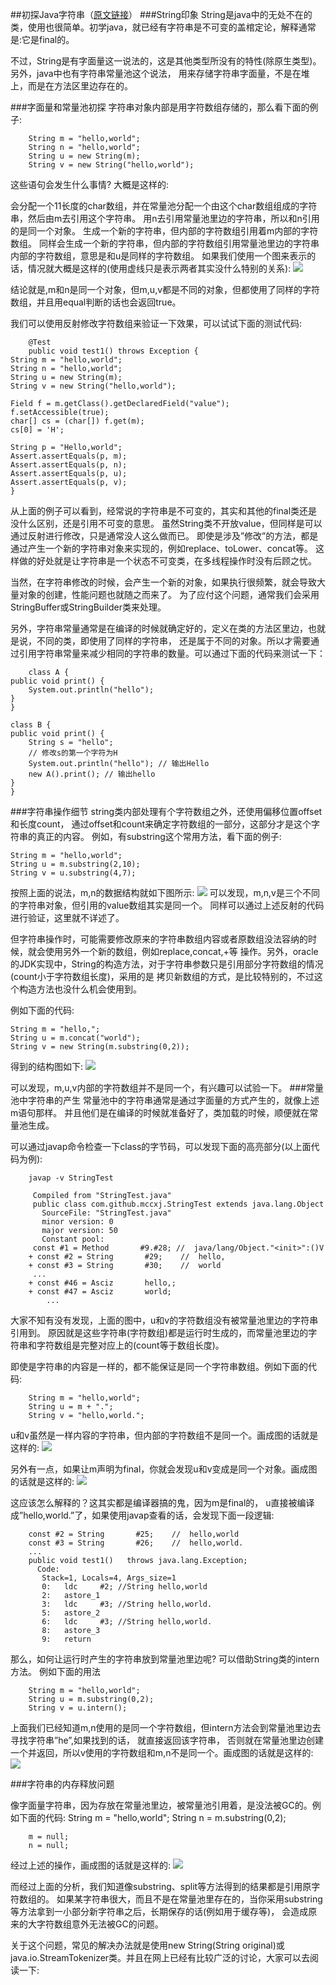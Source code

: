 ##初探Java字符串（<a href="http://www.importnew.com/17034.html">原文链接</a>）
###String印象
String是java中的无处不在的类，使用也很简单。初学java，就已经有字符串是不可变的盖棺定论，解释通常是:它是final的。

不过，String是有字面量这一说法的，这是其他类型所没有的特性(除原生类型)。另外，java中也有字符串常量池这个说法，
用来存储字符串字面量，不是在堆上，而是在方法区里边存在的。

###字面量和常量池初探
字符串对象内部是用字符数组存储的，那么看下面的例子:
		
		String m = "hello,world";
		String n = "hello,world";
		String u = new String(m);
		String v = new String("hello,world");
这些语句会发生什么事情? 大概是这样的:

会分配一个11长度的char数组，并在常量池分配一个由这个char数组组成的字符串，然后由m去引用这个字符串。
用n去引用常量池里边的字符串，所以和n引用的是同一个对象。
生成一个新的字符串，但内部的字符数组引用着m内部的字符数组。
同样会生成一个新的字符串，但内部的字符数组引用常量池里边的字符串内部的字符数组，意思是和u是同样的字符数组。
如果我们使用一个图来表示的话，情况就大概是这样的(使用虚线只是表示两者其实没什么特别的关系):
![](http://mccxj.github.io/assets/images/2013/string/string1.png)

结论就是,m和n是同一个对象，但m,u,v都是不同的对象，但都使用了同样的字符数组，并且用equal判断的话也会返回true。

我们可以使用反射修改字符数组来验证一下效果，可以试试下面的测试代码:

		@Test
		public void test1() throws Exception {
    String m = "hello,world";
    String n = "hello,world";
    String u = new String(m);
    String v = new String("hello,world");
 
    Field f = m.getClass().getDeclaredField("value");
    f.setAccessible(true);
    char[] cs = (char[]) f.get(m);
    cs[0] = 'H';
 
    String p = "Hello,world";
    Assert.assertEquals(p, m);
    Assert.assertEquals(p, n);
    Assert.assertEquals(p, u);
    Assert.assertEquals(p, v);
	}

从上面的例子可以看到，经常说的字符串是不可变的，其实和其他的final类还是没什么区别，还是引用不可变的意思。 虽然String类不开放value，但同样是可以通过反射进行修改，只是通常没人这么做而已。 即使是涉及”修改”的方法，都是通过产生一个新的字符串对象来实现的，例如replace、toLower、concat等。 这样做的好处就是让字符串是一个状态不可变类，在多线程操作时没有后顾之忧。

当然，在字符串修改的时候，会产生一个新的对象，如果执行很频繁，就会导致大量对象的创建，性能问题也就随之而来了。 为了应付这个问题，通常我们会采用StringBuffer或StringBuilder类来处理。

另外，字符串常量通常是在编译的时候就确定好的，定义在类的方法区里边，也就是说，不同的类，即使用了同样的字符串， 还是属于不同的对象。所以才需要通过引用字符串常量来减少相同的字符串的数量。可以通过下面的代码来测试一下：

		class A {
    public void print() {
        System.out.println("hello");
    }
	}
 
	class B {
    public void print() {
        String s = "hello";
        // 修改s的第一个字符为H
        System.out.println("hello"); // 输出Hello
        new A().print(); // 输出hello
    }
	}
###字符串操作细节
string类内部处理有个字符数组之外，还使用偏移位置offset和长度count， 通过offset和count来确定字符数组的一部分，这部分才是这个字符串的真正的内容。 例如，有substring这个常用方法，看下面的例子:	
	
	String m = "hello,world";
	String u = m.substring(2,10);
	String v = u.substring(4,7);
按照上面的说法，m,n的数据结构就如下图所示:
![](http://mccxj.github.io/assets/images/2013/string/string2.png)
可以发现，m,n,v是三个不同的字符串对象，但引用的value数组其实是同一个。 同样可以通过上述反射的代码进行验证，这里就不详述了。

但字符串操作时，可能需要修改原来的字符串数组内容或者原数组没法容纳的时候，就会使用另外一个新的数组，例如replace,concat,+等 操作。另外，oracle的JDK实现中，String的构造方法，对于字符串参数只是引用部分字符数组的情况(count小于字符数组长度)，采用的是 拷贝新数组的方式，是比较特别的，不过这个构造方法也没什么机会使用到。

例如下面的代码:
	
	String m = "hello,";
	String u = m.concat("world");
	String v = new String(m.substring(0,2));
得到的结构图如下:
![](http://mccxj.github.io/assets/images/2013/string/string3.png)

可以发现，m,u,v内部的字符数组并不是同一个，有兴趣可以试验一下。
###常量池中字符串的产生
常量池中的字符串通常是通过字面量的方式产生的，就像上述m语句那样。 并且他们是在编译的时候就准备好了，类加载的时候，顺便就在常量池生成。

可以通过javap命令检查一下class的字节码，可以发现下面的高亮部分(以上面代码为例):
		
		javap -v StringTest
 
		 Compiled from "StringTest.java"
		 public class com.github.mccxj.StringTest extends java.lang.Object
		   SourceFile: "StringTest.java"
		   minor version: 0
		   major version: 50
		   Constant pool:
		 const #1 = Method       #9.#28; //  java/lang/Object."<init>":()V
		+ const #2 = String       #29;    //  hello,
		+ const #3 = String       #30;    //  world
		 ...
		+ const #46 = Asciz       hello,;
		+ const #47 = Asciz       world;
 			...

大家不知有没有发现，上面的图中，u和v的字符数组没有被常量池里边的字符串引用到。 原因就是这些字符串(字符数组)都是运行时生成的，而常量池里边的字符串和字符数组是完整对应上的(count等于数组长度)。

即使是字符串的内容是一样的，都不能保证是同一个字符串数组。例如下面的代码:

		String m = "hello,world";
		String u = m + ".";
		String v = "hello,world.";

u和v虽然是一样内容的字符串，但内部的字符数组不是同一个。画成图的话就是这样的:
![](http://mccxj.github.io/assets/images/2013/string/string4.png)

另外有一点，如果让m声明为final，你就会发现u和v变成是同一个对象。画成图的话就是这样的:
![](http://mccxj.github.io/assets/images/2013/string/string5.png)

这应该怎么解释的？这其实都是编译器搞的鬼，因为m是final的， u直接被编译成”hello,world.”了，如果使用javap查看的话，会发现下面一段逻辑:

		const #2 = String       #25;    //  hello,world
		const #3 = String       #26;    //  hello,world.
		...
		public void test1()   throws java.lang.Exception;
		  Code:
		   Stack=1, Locals=4, Args_size=1
		   0:   ldc     #2; //String hello,world
		   2:   astore_1
		   3:   ldc     #3; //String hello,world.
		   5:   astore_2
		   6:   ldc     #3; //String hello,world.
		   8:   astore_3
		   9:   return

那么，如何让运行时产生的字符串放到常量池里边呢? 可以借助String类的intern方法。 例如下面的用法

		String m = "hello,world";
		String u = m.substring(0,2);
		String v = u.intern();

上面我们已经知道m,n使用的是同一个字符数组，但intern方法会到常量池里边去寻找字符串”he”,如果找到的话，
 就直接返回该字符串， 否则就在常量池里边创建一个并返回，所以v使用的字符数组和m,n不是同一个。画成图的话就是这样的:
	![](http://mccxj.github.io/assets/images/2013/string/string6.png)

###字符串的内存释放问题

像字面量字符串，因为存放在常量池里边，被常量池引用着，是没法被GC的。例如下面的代码:
		String m = "hello,world";
		String n = m.substring(0,2);
		 
		m = null;
		n = null;
经过上述的操作，画成图的话就是这样的:
![](http://mccxj.github.io/assets/images/2013/string/string7.png)

而经过上面的分析，我们知道像substring、split等方法得到的结果都是引用原字符数组的。 如果某字符串很大，而且不是在常量池里存在的，当你采用substring等方法拿到一小部分新字符串之后，长期保存的话(例如用于缓存等)， 会造成原来的大字符数组意外无法被GC的问题。

关于这个问题，常见的解决办法就是使用new String(String original)或java.io.StreamTokenizer类。并且在网上已经有比较广泛的讨论，大家可以去阅读一下: